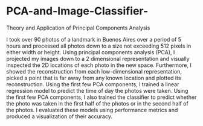 # PCA-and-Image-Classifier-
Theory and Application of Principal Components Analysis

I took over 90 photos of a landmark in Buenos Aires over a period of 5 hours and processed all photos down to a size not exceeding 512 pixels in either width or height. Using principal components analysis (PCA), I projected my images down to a 2 dimensional representation and visually inspected the 2D locations of each photo in the new space. Furthermore, I showed the reconstruction from each low-dimensional representation, picked a point that is far away from any known location and plotted its reconstruction. Using the first few PCA components, I trained a linear regression model to predict the time of day the photos were taken. Using the first few PCA components, I also trained the classifier to predict whether the photo was taken in the first half of the photos or in the second half of the photos. I evaluated these models using performance metrics and produced a visualization of their accuracy.
